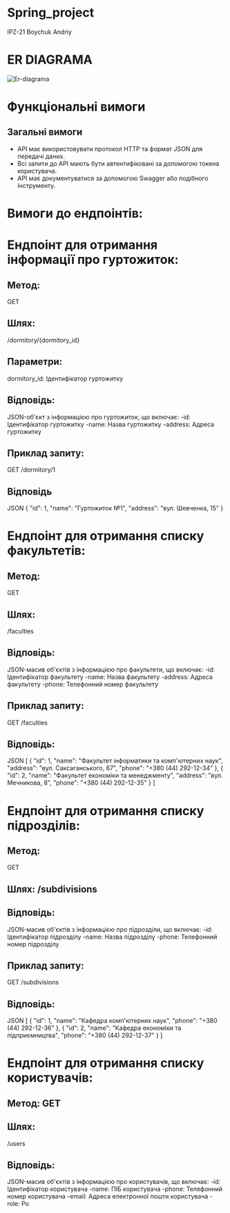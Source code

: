 # Spring_project
IPZ-21 Boychuk Andriy

# ER DIAGRAMA
![Er-diagrama](https://github.com/Andriiboichuk22/img/blob/main/er-diagrama.png)
# Функціональні вимоги
## Загальні вимоги
- API має використовувати протокол HTTP та формат JSON для передачі даних.
- Всі запити до API мають бути автентифіковані за допомогою токена користувача.
- API має документуватися за допомогою Swagger або подібного інструменту.
# Вимоги до ендпоінтів:
# Ендпоінт для отримання інформації про гуртожиток:
## Метод:
GET
## Шлях:
/dormitory/{dormitory_id}
## Параметри:
dormitory_id: Ідентифікатор гуртожитку
## Відповідь:
JSON-об'єкт з інформацією про гуртожиток, що включає:
-id: Ідентифікатор гуртожитку
-name: Назва гуртожитку
-address: Адреса гуртожитку
## Приклад запиту:
GET /dormitory/1
## Відповідь
JSON
{
    "id": 1,
    "name": "Гуртожиток №1",
    "address": "вул. Шевченка, 15"
}
# Ендпоінт для отримання списку факультетів:
## Метод: 
GET
## Шлях:
/faculties
## Відповідь:
JSON-масив об'єктів з інформацією про факультети, що включає:
-id: Ідентифікатор факультету
-name: Назва факультету
-address: Адреса факультету
-phone: Телефонний номер факультету
## Приклад запиту:
GET /faculties
## Відповідь:
JSON
[
    {
        "id": 1,
        "name": "Факультет інформатики та комп'ютерних наук",
        "address": "вул. Саксаганського, 67",
        "phone": "+380 (44) 292-12-34"
    },
    {
        "id": 2,
        "name": "Факультет економіки та менеджменту",
        "address": "вул. Мечникова, 8",
        "phone": "+380 (44) 292-12-35"
    }
]

# Ендпоінт для отримання списку підрозділів:
## Метод: 
GET
## Шлях: /subdivisions
## Відповідь:
JSON-масив об'єктів з інформацією про підрозділи, що включає:
-id: Ідентифікатор підрозділу
-name: Назва підрозділу
-phone: Телефонний номер підрозділу
## Приклад запиту:
GET /subdivisions
## Відповідь:
JSON
[
    {
        "id": 1,
        "name": "Кафедра комп'ютерних наук",
        "phone": "+380 (44) 292-12-36"
    },
    {
        "id": 2,
        "name": "Кафедра економіки та підприємництва",
        "phone": "+380 (44) 292-12-37"
    }
]
# Ендпоінт для отримання списку користувачів:

## Метод: GET
## Шлях: 
/users
## Відповідь:
JSON-масив об'єктів з інформацією про користувачів, що включає:
-id: Ідентифікатор користувача
-name: ПІБ користувача
-phone: Телефонний номер користувача
-email: Адреса електронної пошти користувача
-role: Ро
